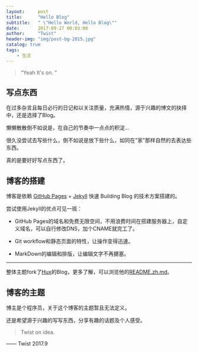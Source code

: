 ```yaml
---
layout:     post
title:      "Hello Blog"
subtitle:   " \"Hello World, Hello Blog\""
date:       2017-09-27 00:03:00
author:     "Twist"
header-img: "img/post-bg-2015.jpg"
catalog: true
tags:
    - 生活
---
```


> “Yeah It's on. ”


##  写点东西

在过多杂言且每日必行的日记和以关注质量，充满热情，源于兴趣的博文的抉择中，还是选择了Blog。

懒懒散散倒不如说是，在自己的节奏中一点点的积淀...

很久没尝试去写些什么，倒不如说是放下些什么，如同在"家"那样自然的去表达些东西。

真的是要好好写点东西了。


## 博客的搭建

博客是依赖 [GitHub Pages](https://pages.github.com/) + [Jekyll](https://jekyllrb.com/) 快速 Building Blog 的技术方案搭建的。

尝试使用Jekyll的优点可见一斑：

*  GitHub Pages的域名和免费无限空间，不用浪费时间在搭建服务器上，自定义域名，可以自行修改DNS，加个CNAME就完工了。

*  Git workflow和静态页面的特性，让操作变得迅速。

*  MarkDown的编辑和排版，让编辑文字不再搪塞。

---

整体主题fork了[Hux](https://github.com/huxpro/huxpro.github.io/)的Blog，更多了解，可以浏览他的[README.zh.md](https://github.com/Huxpro/huxpro.github.io/blob/master/README.zh.md)。

##  博客的主题

博主是个程序员，关于这个博客的主题暂且无法定义。

还是希望源于兴趣的写写东西，分享有趣的话题及个人感受。

> Twist on idea.

—— Twist 2017.9
